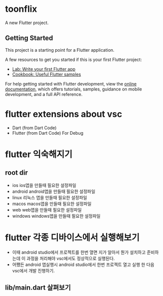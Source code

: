 # toonflix

A new Flutter project.

## Getting Started

This project is a starting point for a Flutter application.

A few resources to get you started if this is your first Flutter project:

- [Lab: Write your first Flutter app](https://docs.flutter.dev/get-started/codelab)
- [Cookbook: Useful Flutter samples](https://docs.flutter.dev/cookbook)

For help getting started with Flutter development, view the
[online documentation](https://docs.flutter.dev/), which offers tutorials,
samples, guidance on mobile development, and a full API reference.

# flutter extensions about vsc

- Dart (from Dart Code)
- Flutter (from Dart Code)
  For Debug

# flutter 익숙해지기

## root dir

- ios
  ios앱을 만들때 필요한 설정파일
- android
  android앱을 만들때 필요한 설정파일
- linux
  리눅스 앱을 만들때 필요한 설정파일
- macos
  macos앱을 만들때 필요한 설정파일
- web
  web앱을 만들때 필요한 설정파일
- windows
  windows앱을 만들때 필요한 설정파일

# flutter 각종 디바이스에서 실행해보기

- 이때 android studio에서 프로젝트를 한번 열면 지가 알아서 뭔가 설치하고 준비하는데 이 과정을 처리해야 vsc에서도 정상적으로 실행된다.
- 어쨌든 android 앱실행시 android studio에서 한번 프로젝트 열고 실행 한 다음 vsc에서 개발 진행하기.

## lib/main.dart 살펴보기
